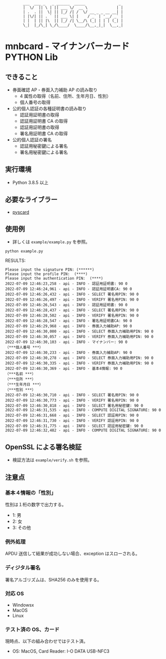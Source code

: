             ___  ___ _   _ ______  _____               _
            |  \/  || \ | || ___ \/  __ \             | |
            | .  . ||  \| || |_/ /| /  \/ __ _ _ __ __| |
            | |\/| || . ` || ___ \| |    / _` | '__/ _` |
            | |  | || |\  || |_/ /| \__/\ (_| | | | (_| |
            \_|  |_/\_| \_/\____/  \____/\__,_|_|  \__,_|

# mnbcard - マイナンバーカード PYTHON Lib

## できること

- 券面確認 AP・券面入力補助 AP の読み取り
  - 4 属性の取得（名前、住所、生年月日、性別）
  - 個人番号の取得
- 公的個人認証の各種証明書の読み取り
  - 認証用証明書の取得
  - 認証用証明書 CA の取得
  - 認証用証明書の取得
  - 署名用証明書 CA の取得
- 公的個人認証の署名
  - 認証用秘密鍵による署名
  - 署名用秘密鍵による署名

## 実行環境

- Python 3.8.5 以上

## 必要なライブラー

- [pyscard](https://pyscard.sourceforge.io/)

## 使用例

- 詳しくは `example/example.py` を参照。

```
python example.py

```

RESULTS:

```
Please input the signature PIN: (******)
Please input the profile PIN:  (****)
Please input the authentication PIN:  (****)
2022-07-09 12:46:23,258 - api - INFO - 認証用証明書: 90 0
2022-07-09 12:46:24,961 - api - INFO - 認証用証明書CA: 90 0
2022-07-09 12:46:26,432 - api - INFO - SELECT 署名用PIN: 90 0
2022-07-09 12:46:26,497 - api - INFO - VERIFY 署名用PIN: 90 0
2022-07-09 12:46:26,543 - api - INFO - 認証用証明書: 90 0
2022-07-09 12:46:28,437 - api - INFO - SELECT 署名用PIN: 90 0
2022-07-09 12:46:28,502 - api - INFO - VERIFY 署名用PIN: 90 0
2022-07-09 12:46:28,547 - api - INFO - 署名用証明書CA: 90 0
2022-07-09 12:46:29,968 - api - INFO - 券面入力補助AP: 90 0
2022-07-09 12:46:30,000 - api - INFO - SELECT 券面入力補助用PIN: 90 0
2022-07-09 12:46:30,057 - api - INFO - VERIFY 券面入力補助用PIN: 90 0
2022-07-09 12:46:30,103 - api - INFO - マイナンバー: 90 0
（***個人番号 ***）
2022-07-09 12:46:30,233 - api - INFO - 券面入力補助AP: 90 0
2022-07-09 12:46:30,278 - api - INFO - SELECT 券面入力補助用PIN: 90 0
2022-07-09 12:46:30,335 - api - INFO - VERIFY 券面入力補助用PIN: 90 0
2022-07-09 12:46:30,369 - api - INFO - 基本4情報: 90 0
（***名前 ***）
（***住所 ***）
（***生年月日 ***）
（***性別 ***）
2022-07-09 12:46:30,710 - api - INFO - SELECT 署名用PIN: 90 0
2022-07-09 12:46:30,773 - api - INFO - VERIFY 署名用PIN: 90 0
2022-07-09 12:46:30,818 - api - INFO - SELECT 署名用秘密鍵: 90 0
2022-07-09 12:46:31,535 - api - INFO - COMPUTE DIGITAL SIGNATURE: 90 0
2022-07-09 12:46:31,668 - api - INFO - SELECT 認証用PIN: 90 0
2022-07-09 12:46:31,730 - api - INFO - VERIFY 認証用PIN: 90 0
2022-07-09 12:46:31,775 - api - INFO - SELECT 認証用秘密鍵: 90 0
2022-07-09 12:46:32,482 - api - INFO - COMPUTE DIGITAL SIGNATURE: 90 0

```

## OpenSSL による署名検証

- 検証方法は `example/verify.sh` を参照。

## 注意点

### 基本４情報の「性別」

性別は１桁の数字で出力する。

- 1: 男
- 2: 女
- 3: その他

### 例外処理

APDU 送信して結果が成功しない場合、exception はスローされる。

### ディジタル署名

署名アルゴリズムは、SHA256 のみを使用する。

### 対応 OS

- Windowsx
- MacOS
- Linux

### テスト済の OS、カード

現時点、以下の組み合わせではテスト済。

- OS: MacOS, Card Reader: I-O DATA USB-NFC3
